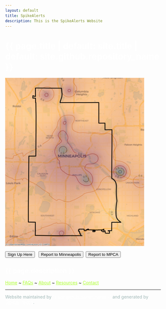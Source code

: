 ```yaml
---
layout: default
title: SpikeAlerts
description: This is the SpikeAlerts Website
---
```


<h1 class="project-name" style = "color:white">{{ page.title | default: site.title | default: site.github.repository_name }}</h1>

<img src="./figs/ExampleHazardIndex.png" alt="Example pm2.5 Hazard Index" class="responsive" width=450/> <!--width=500-->

<div class="button"><a href="https://redcap.ahc.umn.edu/redcap/surveys/?s=NH7JNNNR8LNCT8CN"><button> Sign Up Here</button></a> &nbsp;
 <a href="https://app.smartsheet.com/b/form/45e0e547ab9046d3aecbdfd9f73498a7"><button> Report to Minneapolis </button></a>&nbsp;
  <a href="https://netweb.pca.state.mn.us/private/CitizenComplaints.aspx?RequestedPage=ComplaintForm&task=ComplaintEntryTask"><button> Report to MPCA </button></a>
</div>


<h2 class="project-tagline" style = "color:white">{{ page.description }} </h2>

<span> <a href="./index" style = "color: GreenYellow">Home</a> ~ <a href="./pages/FAQs" style = "color: GreenYellow">FAQs</a> ~ <a href="./pages/about" style = "color: GreenYellow">About</a> ~ <a href="./pages/resources" style = "color: GreenYellow">Resources</a> ~ <a href="./pages/contact" style = "color: GreenYellow">Contact</a> </span>

<hr>

 <span style = "color: #a1b8b7"> Website maintained by <a href="{{ site.github.owner_url }}" style = "color:white">{{ site.github.owner_name }}</a> and generated by <a href="https://pages.github.com" style = "color:white">GitHub Pages</a>.</span>
